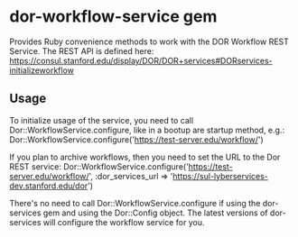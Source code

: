 # dor-workflow-service gem

Provides Ruby convenience methods to work with the DOR Workflow REST Service.  The REST API is defined here:
https://consul.stanford.edu/display/DOR/DOR+services#DORservices-initializeworkflow

## Usage

To initialize usage of the service, you need to call Dor::WorkflowService.configure, like in a bootup are startup method, e.g.:
Dor::WorkflowService.configure('https://test-server.edu/workflow/')

If you plan to archive workflows, then you need to set the URL to the Dor REST service:
Dor::WorkflowService.configure('https://test-server.edu/workflow/', :dor_services_url => 'https://sul-lyberservices-dev.stanford.edu/dor')

There's no need to call Dor::WorkflowService.configure if using the dor-services gem and using the Dor::Config object.  The latest versions of dor-services will configure the workflow service for you.
